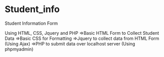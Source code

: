 # Student_info
Student Information Form

 Using HTML, CSS, Jquery and PHP 
    =>Basic HTML Form to Collect Student Data
    =>Basic CSS for Formatting 
    =>Jquery to collect data from HTML Form (Using Ajax)
    =>PHP to submit data over localhost server (Using  phpmyadmin)
